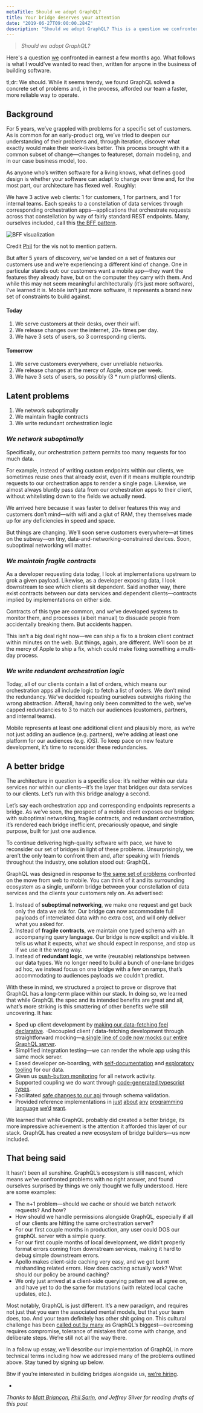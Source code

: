 ```yaml
---
metaTitle: Should we adopt GraphQL?
title: Your bridge deserves your attention
date: "2019-06-27T09:00:00.284Z"
description: "Should we adopt GraphQL? This is a question we confronted in earnest a few months ago. What follows is what I would’ve wanted to read then, written for anyone in the business of building software."
---
```


> _Should we adopt GraphQL?_

Here's a question [we](https://www.managedbyq.com/) confronted in earnest a few months ago. What follows is what I would’ve wanted to read then, written for anyone in the business of building software. 

tl;dr: We should. While it seems trendy, we found GraphQL solved a concrete set of problems and, in the process, afforded our team a faster, more reliable way to operate.

## Background

For 5 years, we’ve grappled with problems for a specific set of customers. As is common for an early-product org, we’ve tried to deepen our understanding of their problems and, through iteration, discover what exactly would make their work-lives better. This process brought with it a common subset of change—changes to featureset, domain modeling, and in our case business model, too. 

As anyone who’s written software for a living knows, what defines good design is whether your software can adapt to change over time and, for the most part, our architecture has flexed well. Roughly:

We have 3 active web clients: 1 for customers, 1 for partners, and 1 for internal teams. Each speaks to a constellation of data services through corresponding orchestration apps—applications that orchestrate requests across that constellation by way of fairly standard REST endpoints. Many, ourselves included, call this [the BFF pattern](https://philcalcado.com/2015/09/18/the_back_end_for_front_end_pattern_bff.html).

![BFF visualization](./vis.png)

Credit [Phil](https://philcalcado.com/) for the vis not to mention pattern.

But after 5 years of discovery, we’ve landed on a set of features our customers use and we’re experiencing a different kind of change. One in particular stands out: our customers want a mobile app—they want the features they already have, but on the computer they carry with them. And while this may not seem meaningful architecturally (it’s just more software), I’ve learned it is. Mobile isn’t just more software, it represents a brand new set of constraints to build against.


#### Today
1. We serve customers at their desks, over their wifi.
1. We release changes over the internet, 20+ times per day.
1. We have 3 sets of users, so 3 corresponding clients.


#### Tomorrow
1. We serve customers everywhere, over unreliable networks.
1. We release changes at the mercy of Apple, once per week.
1. We have 3 sets of users, so possibly (3 * num platforms) clients.


## Latent problems

1. We network suboptimally
1. We maintain fragile contracts
1. We write redundant orchestration logic

### _We network suboptimally_

Specifically, our orchestration pattern permits too many requests for too much data.

For example, instead of writing custom endpoints within our clients, we sometimes reuse ones that already exist, even if it means multiple roundtrip requests to our orchestration apps to render a single page. Likewise, we almost always bluntly pass data from our orchestration apps to their client, without whitelisting down to the fields we actually need. 

We arrived here because it was faster to deliver features this way and customers don’t mind—with wifi and a glut of RAM, they themselves made up for any deficiencies in speed and space. 

But things are changing. We’ll soon serve customers everywhere—at times on the subway—on tiny, data-and-networking-constrained devices. Soon, suboptimal networking will matter.


### _We maintain fragile contracts_

As a developer requesting data today, I look at implementations upstream to grok a given payload. Likewise, as a developer exposing data, I look downstream to see which clients sit dependent. Said another way, there exist contracts between our data services and dependent clients—contracts implied by implementations on either side. 

Contracts of this type are common, and we’ve developed systems to monitor them, and processes (albeit manual) to dissuade people from accidentally breaking them. But accidents happen.

This isn’t a big deal right now—we can ship a fix to a broken client contract within minutes on the web. But things, again, are different. We’ll soon be at the mercy of Apple to ship a fix, which could make fixing something a multi-day process.


### _We write redundant orchestration logic_

Today, all of our clients contain a list of orders, which means our orchestration apps all include logic to fetch a list of orders. We don’t mind the redundancy. We’ve decided repeating ourselves outweighs risking the wrong abstraction. Afterall, having only been committed to the web, we’ve capped redundancies to 3 to match our audiences (customers, partners, and internal teams). 

Mobile represents at least one additional client and plausibly more, as we’re not just adding an audience (e.g. partners), we’re adding at least one platform for our audiences (e.g. iOS). To keep pace on new feature development, it’s time to reconsider these redundancies. 

## A better bridge

The architecture in question is a specific slice: it’s neither within our data services nor within our clients—it’s the layer that bridges our data services to our clients. Let’s run with this bridge analogy a second.

Let’s say each orchestration app and corresponding endpoints represents a bridge. As we’ve seen, the prospect of a mobile client exposes our bridges: with suboptimal networking, fragile contracts, and redundant orchestration, it’s rendered each bridge inefficient, precariously opaque, and single purpose, built for just one audience. 

To continue delivering high-quality software with pace, we have to reconsider our set of bridges in light of these problems. Unsurprisingly, we aren’t the only team to confront them and, after speaking with friends throughout the industry, one solution stood out: GraphQL.

GraphQL was designed in response to [the same set of problems](https://www.youtube.com/watch?v=WQLzZf34FJ8&feature=youtu.be&t=213) confronted on the move from web to mobile. You can think of it and its surrounding ecosystem as a single, uniform bridge between your constellation of data services and the clients your customers rely on. As advertised:

1. Instead of **suboptimal networking**, we make one request and get back only the data we ask for. Our bridge can now accommodate full payloads of interrelated data with no extra cost, and will only deliver what you asked for.
1. Instead of **fragile contracts**, we maintain one typed schema with an accompanying query language. Our bridge is now explicit and visible. It tells us what it expects, what we should expect in response, and stop us if we use it the wrong way.
1. Instead of **redundant logic**, we write (reusable) relationships between our data types. We no longer need to build a bunch of one-lane bridges ad hoc, we instead focus on one bridge with a few on ramps, that’s accommodating to audiences payloads we couldn’t predict.

With these in mind, we structured a project to prove or disprove that GraphQL has a long-term place within our stack. In doing so, we learned that while GraphQL the spec and its intended benefits are great and all, what’s more striking is this smattering of other benefits we’re still uncovering. It has:

- Sped up client development by [making our data-fetching feel declarative](https://github.com/apollographql/react-apollo#usage).
-Decoupled client / data-fetching development through straightforward mocking—[a single line of code now mocks our entire GraphQL server](https://www.apollographql.com/docs/apollo-server/api/graphql-tools/#addmockfunctiontoschemaoptions).
- Simplified integration testing—we can render the whole app using this same mock server.
- Eased developer on-boarding, with [self-documentation](https://graphql.org/learn/introspection/) and [exploratory tooling](https://github.com/graphql/graphiql/tree/ide-monorepo) for our data.
- Given us [push-button monitoring](https://docs.datadoghq.com/integrations/apollo_engine/) for all network activity.
- Supported coupling we do want through [code-generated typescript types](https://github.com/apollographql/apollo-tooling#apollo-clientcodegen-output).
- Facilitated [safe changes to our api](https://www.apollographql.com/docs/platform/schema-validation/) through schema validation.
- Provided reference implementations in [just](https://graphene-python.org/) [about](https://github.com/graphql/graphql-js) [any](https://graphql-ruby.org/) [programming](https://github.com/webonyx/graphql-php) [language](https://github.com/graphql-java/graphql-java) [we’d](https://github.com/graphql-dotnet/graphql-dotnet) [want](https://github.com/haskell-graphql/graphql-api).

We learned that while GraphQL probably did created a better bridge, its more impressive achievement is the attention it afforded this layer of our stack. GraphQL has created a new ecosystem of bridge builders—us now included. 

## That being said

It hasn’t been all sunshine. GraphQL’s ecosystem is still nascent, which means we’ve confronted problems with no right answer, and found ourselves surprised by things we only thought we fully understood. Here are some examples:

- The n+1 problem—should we cache or should we batch network requests? And how?
- How should we handle permissions alongside GraphQL, especially if all of our clients are hitting the same orchestration server?
- For our first couple months in production, any user could DOS our graphQL server with a simple query.
- For our first couple months of local development, we didn’t properly format errors coming from downstream services, making it hard to debug simple downstream errors.
- Apollo makes client-side caching very easy, and we got burnt mishandling related errors. How does caching actually work? What should our policy be around caching?
- We only just arrived at a client-side querying pattern we all agree on, and have yet to do the same for mutations (with related local cache updates, etc.).

Most notably, GraphQL is just different. It’s a new paradigm, and requires not just that you earn the associated mental models, but that your team does, too. And your team definitely has other shit going on. This cultural challenge has been [called out by many](https://graphqlpatterns.simplecast.com/episodes/graphql-at-airbnb-b414a6fc?t=34m52s) as GraphQL’s biggest—overcoming requires compromise, tolerance of mistakes that come with change, and deliberate steps. We’re still not all the way there. 

In a follow up essay, we’ll describe our implementation of GraphQL in more technical terms including how we addressed many of the problems outlined above. Stay tuned by signing up below.

Btw if you’re interested in building bridges alongside us, [we’re hiring](https://www.managedbyq.com/careers).

-

_Thanks to [Matt Briançon](https://mattbriancon.com/index.html), [Phil Sarin](https://twitter.com/philsarin), and Jeffrey Silver for reading drafts of this post_

